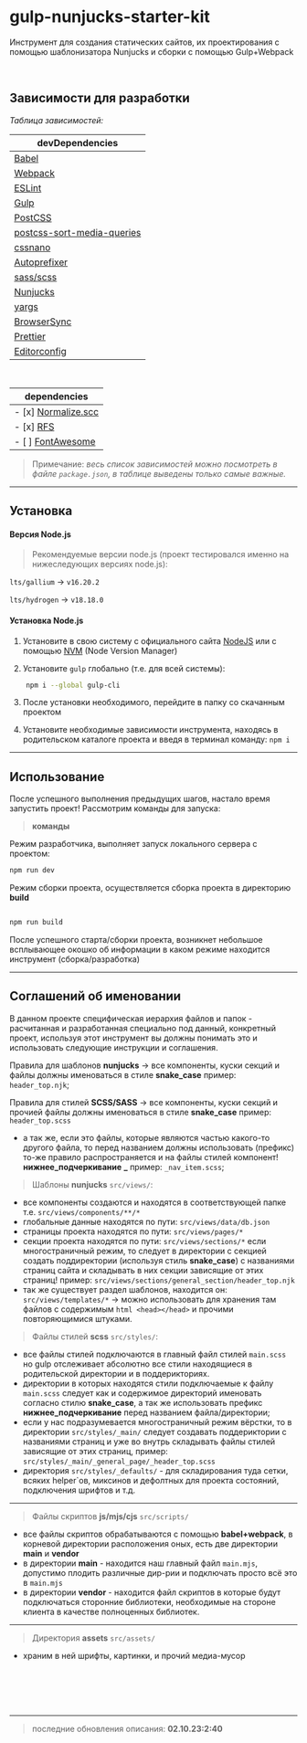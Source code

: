 # gulp-nunjucks-starter-kit

Инструмент для создания статических сайтов, их проектирования с помощью шаблонизатора Nunjucks и сборки с помощью Gulp+Webpack

<br>

## Зависимости для разработки

_Таблица зависимостей:_

| **devDependencies**                                                                 |
| ----------------------------------------------------------------------------------- |
| [Babel](https://babeljs.io/docs/)                                                   |
| [Webpack](https://webpack.js.org/concepts/)                                         |
| [ESLint](https://eslint.org/docs/latest/)                                           |
| [Gulp](https://gulpjs.com/docs/en/getting-started/quick-start)                      |
| [PostCSS](https://github.com/postcss/gulp-postcss)                                  |
| [postcss-sort-media-queries](https://github.com/yunusga/postcss-sort-media-queries) |
| [cssnano](https://github.com/cssnano/cssnano)                                       |
| [Autoprefixer](https://github.com/postcss/autoprefixer)                             |
| [sass/scss](https://sass-lang.com/documentation/)                                   |
| [Nunjucks](https://mozilla.github.io/nunjucks/templating.html)                      |
| [yargs](http://yargs.js.org/docs/)                                                  |
| [BrowserSync](https://browsersync.io/docs)                                          |
| [Prettier](https://prettier.io/docs/en/)                                            |
| [Editorconfig](https://editorconfig.org/)                                           |

<br>

| **dependencies**                                                  |
| ----------------------------------------------------------------- |
| - [x] [Normalize.scc](https://github.com/necolas/normalize.css)   |
| - [x] [RFS](https://github.com/twbs/rfs/tree/v9.0.3#installation) |
| - [ ] [FontAwesome](https://fontawesome.com/docs)                 |

> Примечание:
> _весь список зависимостей можно посмотреть в файле `package.json`, в таблице выведены только самые важные._

---

## Установка

#### Версия Node.js

> Рекомендуемые версии node.js (проект тестировался именно на нижеследующих версиях node.js):

`lts/gallium` -> `v16.20.2`

`lts/hydrogen` -> `v18.18.0`

#### Установка Node.js

1. Установите в свою систему с официального сайта [NodeJS](https://nodejs.org/en/) или с помощью [NVM](https://github.com/nvm-sh/nvm#installing-and-updating) (Node Version Manager)

2. Установите `gulp` глобально (т.е. для всей системы):

```bash
    npm i --global gulp-cli
```

3. После установки необходимого, перейдите в папку со скачанным проектом

4. Установите необходимые зависимости инструмента, находясь в родительском каталоге проекта и введя в терминал команду: `npm i`

---

## Использование

После успешного выполнения предыдущих шагов, настало время запустить проект! Рассмотрим команды для запуска:

> **команды**

Режим разработчика, выполняет запуск локального сервера с проектом:

```bash
npm run dev
```

Режим сборки проекта, осуществляется сборка проекта в директорию **build**

```bash

npm run build
```

После успешного старта/сборки проекта, возникнет небольшое всплывающее окошко об информации в каком режиме находится инструмент (сборка/разработка)

---

## Соглашений об именовании

В данном проекте специфическая иерархия файлов и папок - расчитанная и разработанная специально под данный, конкретный проект, используя этот инструмент вы должны понимать это и использовать следующие инструкции и соглашения.

Правила для шаблонов **nunjucks** -> все компоненты, куски секций и файлы должны именоваться в стиле **snake_case** пример: `header_top.njk`;

Правила для стилей **SCSS/SASS** -> все компоненты, куски секций и прочией файлы должны именоваться в стиле **snake_case** пример: `header_top.scss`

- а так же, если это файлы, которые являются частью какого-то другого файла, то перед названием должны использовать (префикс) то-же правило распространяется и на файлы стилей компонент! **нижнее_подчеркивание** **\_** пример: `_nav_item.scss`;

> Шаблоны **nunjucks** `src/views/`:

- все компоненты создаются и находятся в соответствующей папке т.е. `src/views/components/**/*`
- глобальные данные находятся по пути: `src/views/data/db.json`
- страницы проекта находятся по пути: `src/views/pages/*`
- секции проекта находятся по пути: `src/views/sections/*` если многостраничный режим, то следует в директории с секцией создать поддиректории (используя стиль **snake_case**) с названиями страниц сайта и складывать в них секции зависящие от этих страниц! пример: `src/views/sections/general_section/header_top.njk`
- так же существует раздел шаблонов, находится он: `src/views/templates/*` -> можно использовать для хранения там файлов с содержимым `html <head></head>` и прочими повторяющимися штуками.

> Файлы стилей **scss** `src/styles/`:

- все файлы стилей подключаются в главный файл стилей `main.scss` но gulp отслеживает абсолютно все стили находящиеся в родительской директории и в поддерикториях.
- директории в которых находятся стили подключаемые к файлу `main.scss` следует как и содержимое директорий именовать согласно стилю **snake_case**, а так же использовать префикс **нижнее_подчеркивание** перед названием файла/директории;
- если у нас подразумевается многостраничный режим вёрстки, то в директории `src/styles/_main/` следует создавать поддериктории с названиями страниц и уже во внутрь складывать файлы стилей зависящие от этих страниц, пример: `src/styles/_main/_general_page/_header_top.scss`
- директория `src/styles/_defaults/` - для складирования туда сетки, всяких helper`ов, миксинов и дефолтных для проекта состояний, подключения шрифтов и т.д.

---

> Файлы скриптов **js/mjs/cjs** `src/scripts/`

- все файлы скриптов обрабатываются с помощью **babel+webpack**, в корневой директории расположения оных, есть две директории **main** и **vendor**
- в директории **main** - находится наш главный файл `main.mjs`, допустимо плодить различные дир-рии и подключать просто всё это в `main.mjs`
- в директории **vendor** - находится файл скриптов в которые будут подключаться сторонние библиотеки, необходимые на стороне клиента в качестве полноценных библиотек.

---

> Директория **assets** `src/assets/`

- храним в ней шрифты, картинки, и прочий медиа-мусор

<br><br>
<br><br>

---

> последние обновления описания: **02.10.23:2:40**
